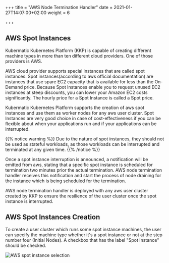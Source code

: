 +++
title = "AWS Node Termination Handler"
date = 2021-01-27T14:07:00+02:00
weight = 6

+++

## AWS Spot Instances

Kubermatic Kubernetes Platform (KKP) is capable of creating different machine types in more than ten different cloud providers.
One of those providers is AWS.

AWS cloud provider supports special instances that are called spot instances. Spot instances(according to aws official
documentation) are instances that use spare EC2 capacity that is available for less than the On-Demand price.
Because Spot Instances enable you to request unused EC2 instances at steep discounts, you can lower your Amazon EC2 costs significantly.
The hourly price for a Spot Instance is called a Spot price.

Kubermatic Kubernetes Platform supports the creation of aws spot instances and use them as worker nodes for any aws user cluster.
Spot Instances are very good choice in case of cost-effectiveness if you can be flexible about when your applications run and if
your applications can be interrupted.

{{% notice warning %}}
Due to the nature of spot instances, they should not be used as stateful workloads, as those workloads can be interrupted
and terminated at any given time.
{{% /notice %}}

Once a spot instance interruption is announced, a notification will be emitted from aws, stating that a specific spot instance
is scheduled for termination two minutes prior the actual termination. AWS node termination handler receives this notification
and start the process of node draining for the instance which is being scheduled for the termination.

AWS node termination handler is deployed with any aws user cluster created by KKP to ensure the resilience of the user
cluster once the spot instance is interrupted.

## AWS Spot Instances Creation
To create a user cluster which runs some spot instance machines, the user can specify the machine type whether it's a spot
instance or not at the step number four (Initial Nodes). A checkbox that has the label "Spot Instance" should be checked.

 ![AWS spot instance selection](/img/kubermatic/v2.22/guides/addons/spot_instance_selection.png?height=350px&classes=shadow,border "AWS spot instance selection")


